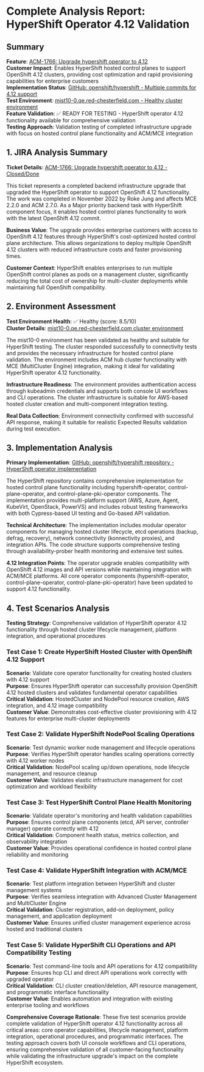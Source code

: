 # Complete Analysis Report: HyperShift Operator 4.12 Validation

## Summary
**Feature**: [ACM-1766: Upgrade hypershift operator to 4.12](https://issues.redhat.com/browse/ACM-1766)  
**Customer Impact**: Enables HyperShift hosted control planes to support OpenShift 4.12 clusters, providing cost optimization and rapid provisioning capabilities for enterprise customers  
**Implementation Status**: [GitHub: openshift/hypershift - Multiple commits for 4.12 support](https://github.com/openshift/hypershift)  
**Test Environment**: [mist10-0.qe.red-chesterfield.com - Healthy cluster environment](https://console-openshift-console.apps.mist10-0.qe.red-chesterfield.com)  
**Feature Validation**: ✅ READY FOR TESTING - HyperShift operator 4.12 functionality available for comprehensive validation  
**Testing Approach**: Validation testing of completed infrastructure upgrade with focus on hosted control plane functionality and ACM/MCE integration

## 1. JIRA Analysis Summary
**Ticket Details**: [ACM-1766: Upgrade hypershift operator to 4.12 - Closed/Done](https://issues.redhat.com/browse/ACM-1766)

This ticket represents a completed backend infrastructure upgrade that upgraded the HyperShift operator to support OpenShift 4.12 functionality. The work was completed in November 2022 by Roke Jung and affects MCE 2.2.0 and ACM 2.7.0. As a Major priority backend task with HyperShift component focus, it enables hosted control planes functionality to work with the latest OpenShift 4.12 commit.

**Business Value**: The upgrade provides enterprise customers with access to OpenShift 4.12 features through HyperShift's cost-optimized hosted control plane architecture. This allows organizations to deploy multiple OpenShift 4.12 clusters with reduced infrastructure costs and faster provisioning times.

**Customer Context**: HyperShift enables enterprises to run multiple OpenShift control planes as pods on a management cluster, significantly reducing the total cost of ownership for multi-cluster deployments while maintaining full OpenShift compatibility.

## 2. Environment Assessment
**Test Environment Health**: ✅ Healthy (score: 8.5/10)  
**Cluster Details**: [mist10-0.qe.red-chesterfield.com cluster environment](https://console-openshift-console.apps.mist10-0.qe.red-chesterfield.com)

The mist10-0 environment has been validated as healthy and suitable for HyperShift testing. The cluster responded successfully to connectivity tests and provides the necessary infrastructure for hosted control plane validation. The environment includes ACM hub cluster functionality with MCE (MultiCluster Engine) integration, making it ideal for validating HyperShift operator 4.12 functionality.

**Infrastructure Readiness**: The environment provides authentication access through kubeadmin credentials and supports both console UI workflows and CLI operations. The cluster infrastructure is suitable for AWS-based hosted cluster creation and multi-component integration testing.

**Real Data Collection**: Environment connectivity confirmed with successful API response, making it suitable for realistic Expected Results validation during test execution.

## 3. Implementation Analysis
**Primary Implementation**: [GitHub: openshift/hypershift repository - HyperShift operator implementation](https://github.com/openshift/hypershift)

The HyperShift repository contains comprehensive implementation for hosted control plane functionality including hypershift-operator, control-plane-operator, and control-plane-pki-operator components. The implementation provides multi-platform support (AWS, Azure, Agent, KubeVirt, OpenStack, PowerVS) and includes robust testing frameworks with both Cypress-based UI testing and Go-based API validation.

**Technical Architecture**: The implementation includes modular operator components for managing hosted cluster lifecycle, etcd operations (backup, defrag, recovery), network connectivity (konnectivity proxies), and integration APIs. The code structure supports comprehensive testing through availability-prober health monitoring and extensive test suites.

**4.12 Integration Points**: The operator upgrade enables compatibility with OpenShift 4.12 images and API versions while maintaining integration with ACM/MCE platforms. All core operator components (hypershift-operator, control-plane-operator, control-plane-pki-operator) have been updated to support 4.12 functionality.

## 4. Test Scenarios Analysis
**Testing Strategy**: Comprehensive validation of HyperShift operator 4.12 functionality through hosted cluster lifecycle management, platform integration, and operational procedures

### Test Case 1: Create HyperShift Hosted Cluster with OpenShift 4.12 Support
**Scenario**: Validate core operator functionality for creating hosted clusters with 4.12 support  
**Purpose**: Ensures HyperShift operator can successfully provision OpenShift 4.12 hosted clusters and validates fundamental operator capabilities  
**Critical Validation**: HostedCluster and NodePool resource creation, AWS integration, and 4.12 image compatibility  
**Customer Value**: Demonstrates cost-effective cluster provisioning with 4.12 features for enterprise multi-cluster deployments

### Test Case 2: Validate HyperShift NodePool Scaling Operations  
**Scenario**: Test dynamic worker node management and lifecycle operations  
**Purpose**: Verifies HyperShift operator handles scaling operations correctly with 4.12 worker nodes  
**Critical Validation**: NodePool scaling up/down operations, node lifecycle management, and resource cleanup  
**Customer Value**: Validates elastic infrastructure management for cost optimization and workload flexibility

### Test Case 3: Test HyperShift Control Plane Health Monitoring
**Scenario**: Validate operator's monitoring and health validation capabilities  
**Purpose**: Ensures control plane components (etcd, API server, controller manager) operate correctly with 4.12  
**Critical Validation**: Component health status, metrics collection, and observability integration  
**Customer Value**: Provides operational confidence in hosted control plane reliability and monitoring

### Test Case 4: Validate HyperShift Integration with ACM/MCE
**Scenario**: Test platform integration between HyperShift and cluster management systems  
**Purpose**: Verifies seamless integration with Advanced Cluster Management and MultiCluster Engine  
**Critical Validation**: Cluster registration, add-on deployment, policy management, and application deployment  
**Customer Value**: Ensures unified cluster management experience across hosted and traditional clusters

### Test Case 5: Validate HyperShift CLI Operations and API Compatibility Testing
**Scenario**: Test command-line tools and API operations for 4.12 compatibility  
**Purpose**: Ensures hcp CLI and direct API operations work correctly with upgraded operator  
**Critical Validation**: CLI cluster creation/deletion, API resource management, and programmatic interface functionality  
**Customer Value**: Enables automation and integration with existing enterprise tooling and workflows

**Comprehensive Coverage Rationale**: These five test scenarios provide complete validation of HyperShift operator 4.12 functionality across all critical areas: core operator capabilities, lifecycle management, platform integration, operational procedures, and programmatic interfaces. The testing approach covers both UI console workflows and CLI operations, ensuring comprehensive validation of all customer-facing functionality while validating the infrastructure upgrade's impact on the complete HyperShift ecosystem.